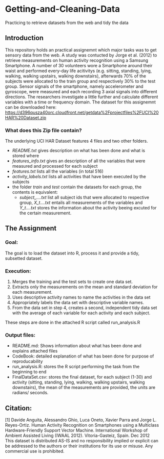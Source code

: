 # Getting-and-Cleaning-Data
Practicing to retrieve datasets from the web and tidy the data

## Introduction
This repository holds an practical assignemnt which major tasks was to get sensory data from the web. A study was contucted by Jorge et al. (2012) to retrieve measurements on human activity recognition using a Samsung Smartphone. A number of 30 volunteers wore a Smartphone around their waist and performed every-day life acitivitys (e.g. sitting, standing, lying, walking, walking upstairs, walking downstairs), afterwards 70% of the subjects were allocated to the train group and respectively 30% to the test group. Sensor signals of the smartphone, namely accelerometer and gyroscope, were measured and each recording 3 axial signals into different directions. The researchers investigate a little further and calculate different variables with a time or frequency domain. The dataset for this assignemnt can be downloaded here:  https://d396qusza40orc.cloudfront.net/getdata%2Fprojectfiles%2FUCI%20HAR%20Dataset.zip  

### What does this Zip file contain? 
The underlying UCI HAR Dataset features 4 files and two other folders. 
* *README.txt* gives description on what has been done and what is stored where 
* *features_info.txt* gives an description of all the variables that were measured and processed for each subject
* *features.txt* lists all the variables (in total 516)
* *activity_labels.txt* lists all activities that have been executed by the subjects 
* the folder *train* and *test* contain the datasets for each group, the contents is equivalent:
  * *subject_....txt* list all subject ids that were allocated to respective group, *X_t....txt* entails all measurements of the variables and *Y_t....txt* stores the information about the activity beeing excuted for the certain measurement.

## The Assignment
### Goal:
The goal is to load the dataset into R, process it and provide a tidy, subsetted dataset.

### Execution:
1. Merges the training and the test sets to create one data set.
2. Extracts only the measurements on the mean and standard deviation for each measurement. 
3. Uses descriptive activity names to name the activities in the data set
4. Appropriately labels the data set with descriptive variable names. 
5. From the data set in step 4, creates a second, independent tidy data set with the average of each variable for each activity and each subject.

These steps are done in the attached R script called run_analysis.R

### Output files:
* README.md: Shows information about what has been done and explains attached files
* CodeBook: detailed explanation of what has been done for purpose of reproducability
* run_analysis.R: stores the R script performing the task from the beginning to end
* FinalDataSet.csv: stores the final dataset, for each subject (1-30) and activity (sitting, standing, lying, walking, walking upstairs, walking downstairs), the mean of the measurements are provided, the units are radians/ seconds. 

## Citation:
[1] Davide Anguita, Alessandro Ghio, Luca Oneto, Xavier Parra and Jorge L. Reyes-Ortiz. Human Activity Recognition on Smartphones using a Multiclass Hardware-Friendly Support Vector Machine. International Workshop of Ambient Assisted Living (IWAAL 2012). Vitoria-Gasteiz, Spain. Dec 2012
This dataset is distributed AS-IS and no responsibility implied or explicit can be addressed to the authors or their institutions for its use or misuse. Any commercial use is prohibited.
